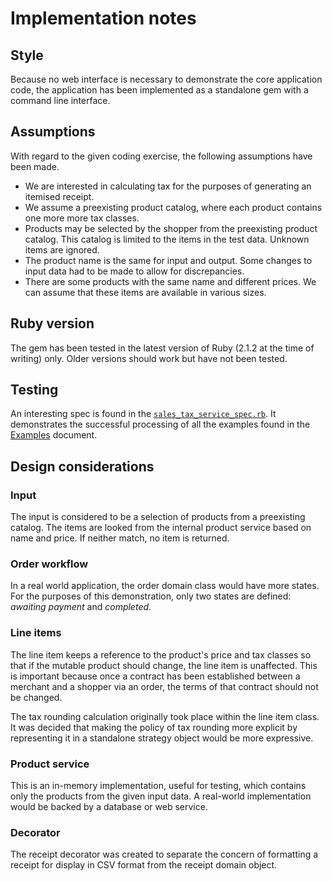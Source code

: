 # Implementation notes

## Style

Because no web interface is necessary to demonstrate the core application code, the application has been implemented as a standalone gem with a command line interface.

## Assumptions

With regard to the given coding exercise, the following assumptions have been made.

* We are interested in calculating tax for the purposes of generating an itemised receipt.
* We assume a preexisting product catalog, where each product contains one more more tax classes.
* Products may be selected by the shopper from the preexisting product catalog. This catalog is limited to the items in the test data. Unknown items are ignored.
* The product name is the same for input and output. Some changes to input data had to be made to allow for discrepancies.
* There are some products with the same name and different prices. We can assume that these items are available in various sizes.

## Ruby version

The gem has been tested in the latest version of Ruby (2.1.2 at the time of writing) only. Older versions should work but have not been tested.

## Testing

An interesting spec is found in the [`sales_tax_service_spec.rb`](../spec/panier/application/sales_tax_service_spec.rb). It demonstrates the successful processing of all the examples found in the [Examples](examples.md) document.

## Design considerations

### Input

The input is considered to be a selection of products from a preexisting catalog. The items are looked from the internal product service based on name and price. If neither match, no item is returned.

### Order workflow

In a real world application, the order domain class would have more states. For the purposes of this demonstration, only two states are defined: _awaiting payment_ and _completed_.

### Line items

The line item keeps a reference to the product's price and tax classes so that if the mutable product should change, the line item is unaffected. This is important because once a contract has been established between a merchant and a shopper via an order, the terms of that contract should not be changed.

The tax rounding calculation originally took place within the line item class. It was decided that making the policy of tax rounding more explicit by representing it in a standalone strategy object would be more expressive.

### Product service

This is an in-memory implementation, useful for testing, which contains only the products from the given input data. A real-world implementation would be backed by a database or web service.

### Decorator

The receipt decorator was created to separate the concern of formatting a receipt for display in CSV format from the receipt domain object.